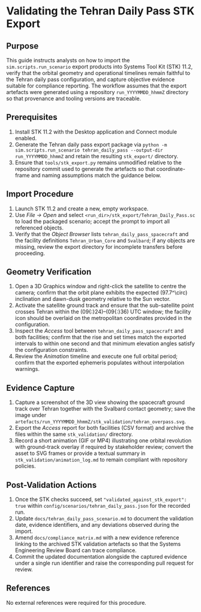 # Validating the Tehran Daily Pass STK Export

## Purpose
This guide instructs analysts on how to import the `sim.scripts.run_scenario` export products into Systems Tool Kit (STK) 11.2, verify that the orbital geometry and operational timelines remain faithful to the Tehran daily pass configuration, and capture objective evidence suitable for compliance reporting. The workflow assumes that the export artefacts were generated using a repository `run_YYYYMMDD_hhmmZ` directory so that provenance and tooling versions are traceable.

## Prerequisites
1. Install STK 11.2 with the Desktop application and Connect module enabled.
2. Generate the Tehran daily pass export package via `python -m sim.scripts.run_scenario tehran_daily_pass --output-dir run_YYYYMMDD_hhmmZ` and retain the resulting `stk_export/` directory.
3. Ensure that `tools/stk_export.py` remains unmodified relative to the repository commit used to generate the artefacts so that coordinate-frame and naming assumptions match the guidance below.

## Import Procedure
1. Launch STK 11.2 and create a new, empty workspace.
2. Use *File → Open* and select `<run_dir>/stk_export/Tehran_Daily_Pass.sc` to load the packaged scenario; accept the prompt to import all referenced objects.
3. Verify that the *Object Browser* lists `tehran_daily_pass_spacecraft` and the facility definitions `Tehran_Urban_Core` and `Svalbard`; if any objects are missing, review the export directory for incomplete transfers before proceeding.

## Geometry Verification
1. Open a 3D Graphics window and right-click the satellite to centre the camera; confirm that the orbit plane exhibits the expected \(97.7^\circ\) inclination and dawn-dusk geometry relative to the Sun vector.
2. Activate the satellite ground track and ensure that the sub-satellite point crosses Tehran within the \(09{:}24\)–\(09{:}36\) UTC window; the facility icon should be overlaid on the metropolitan coordinates provided in the configuration.
3. Inspect the *Access* tool between `tehran_daily_pass_spacecraft` and both facilities; confirm that the rise and set times match the exported intervals to within one second and that minimum elevation angles satisfy the configuration constraints.
4. Review the *Animation* timeline and execute one full orbital period; confirm that the exported ephemeris populates without interpolation warnings.

## Evidence Capture
1. Capture a screenshot of the 3D view showing the spacecraft ground track over Tehran together with the Svalbard contact geometry; save the image under `artefacts/run_YYYYMMDD_hhmmZ/stk_validation/tehran_overpass.svg`.
2. Export the *Access* report for both facilities (CSV format) and archive the files within the same `stk_validation/` directory.
3. Record a short animation (GIF or MP4) illustrating one orbital revolution with ground-track overlay if required by stakeholder review; convert the asset to SVG frames or provide a textual summary in `stk_validation/animation_log.md` to remain compliant with repository policies.

## Post-Validation Actions
1. Once the STK checks succeed, set `"validated_against_stk_export": true` within `config/scenarios/tehran_daily_pass.json` for the recorded run.
2. Update `docs/tehran_daily_pass_scenario.md` to document the validation date, evidence identifiers, and any deviations observed during the import.
3. Amend `docs/compliance_matrix.md` with a new evidence reference linking to the archived STK validation artefacts so that the Systems Engineering Review Board can trace compliance.
4. Commit the updated documentation alongside the captured evidence under a single run identifier and raise the corresponding pull request for review.

## References
No external references were required for this procedure.
